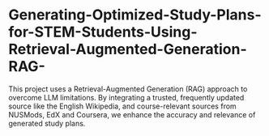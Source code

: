 # Generating-Optimized-Study-Plans-for-STEM-Students-Using-Retrieval-Augmented-Generation-RAG-
This project uses a Retrieval-Augmented Generation (RAG) approach to overcome LLM limitations. By integrating a trusted, frequently updated source like the English Wikipedia, and course-relevant sources from NUSMods, EdX and Coursera, we enhance the accuracy and relevance of generated study plans.
